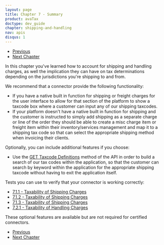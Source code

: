 ```yaml
---
layout: page
title: Chapter 7 - Summary
product: avaTax
doctype: dev_guide
chapter: shipping-and-handling
nav: apis
disqus: 1
---
```


<ul class="pager">
  <li class="previous"><a href="/avatax/dev-guide/shipping-and-handling/taxability-of-handling-charges"><i class="glyphicon glyphicon-chevron-left"></i>Previous</a></li>
  <li class="next"><a href="/avatax/dev-guide/exemptions/">Next Chapter<i class="glyphicon glyphicon-chevron-right"></i></a></li>
</ul>
In this chapter you've learned how to account for shipping and handling charges, as well the implication they can have on tax determinations depending on the jurisdictions you're shipping to and from. 

We recommend that a connector provide the following functionality:
<ul class="dev-guide-list">
  <li>If you have a native built in function for shipping or freight charges for the user interface to allow for that section of the platform to show a taxcode box where a customer can input any of our shipping taxcodes.</li>
  <li>If your platform doesn't have a native built in function for shipping and the customer is instructed to simply add shipping as a separate charge or line of the order they should be able to create a misc charge item or freight item within their inventory/services management and map it to a shipping tax code so that can select the appropriate shipping method when invoicing their clients.</li>
</ul>

Optionally, you can include additional features if you choose:
<ul class="dev-guide-list">
  <li>Use the <a class="dev-guide-link" href="https://rest.avatax.com/swagger/ui/index.html#!/Definitions/ListTaxCodes">GET Taxcode Definitions</a> method of the API in order to build a search of our tax codes within the application, so that the customer can search by keyword within the application for the appropriate shipping taxcode without having to exit the application itself.</li>
</ul>


Tests you can use to verify that your connector is working correctly:
<ul class="dev-guide-list">
    <li><a class="dev-guide-link" href="/avatax/dev-guide/shipping-and-handling/taxability-of-shipping-charges/#test1">7.1.1 - Taxability of Shipping Charges</a></li>
    <li><a class="dev-guide-link" href="/avatax/dev-guide/shipping-and-handling/taxability-of-shipping-charges/#test2">7.1.2 - Taxability of Shipping Charges</a></li>
    <li><a class="dev-guide-link" href="/avatax/dev-guide/shipping-and-handling/taxability-of-shipping-charges/#test3">7.1.3 - Taxability of Shipping Charges</a></li>
    <li><a class="dev-guide-link" href="/avatax/dev-guide/shipping-and-handling/taxability-of-handling-charges/#test1">7.2.1 - Taxability of Handling Charges</a></li>
</ul>

These optional features are available but are not required for certified connectors.

<ul class="pager">
  <li class="previous"><a href="/avatax/dev-guide/shipping-and-handling/taxability-of-handling-charges"><i class="glyphicon glyphicon-chevron-left"></i>Previous</a></li>
  <li class="next"><a href="/avatax/dev-guide/exemptions/">Next Chapter<i class="glyphicon glyphicon-chevron-right"></i></a></li>
</ul>